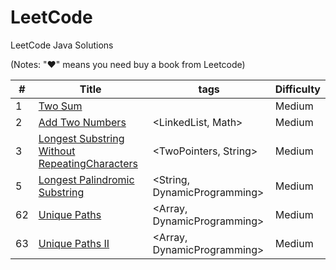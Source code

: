 LeetCode
========

LeetCode Java Solutions

(Notes: "&hearts;" means you need buy a book from Leetcode)

| # | Title | tags | Difficulty |
|---| ----- | -------- | ---------- |
|1|[Two Sum](https://oj.leetcode.com/problems/two-sum/)|<Array>|Medium|
|2|[Add Two Numbers](https://oj.leetcode.com/problems/add-two-numbers/)|<LinkedList, Math>|Medium|
|3|[Longest Substring Without RepeatingCharacters](https://oj.leetcode.com/problems/longest-substring-without-repeating-characters/)|<TwoPointers, String>|Medium|
|5|[Longest Palindromic Substring](https://oj.leetcode.com/problems/longest-palindromic-substring/)|<String, DynamicProgramming>|Medium|
|62|[Unique Paths](https://oj.leetcode.com/problems/unique-paths/)|<Array, DynamicProgramming>|Medium|
|63|[Unique Paths II](https://oj.leetcode.com/problems/unique-paths-ii/)|<Array, DynamicProgramming>|Medium|
